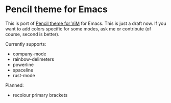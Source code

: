 # Pencil theme for Emacs

This is port of [Pencil theme for ViM](https://github.com/reedes/vim-colors-pencil) for Emacs. This is just a draft now. If you want to add colors specific for some modes, ask me or contribute (of course, second is better).

Currently supports:
- company-mode
- rainbow-delimeters
- powerline
- spaceline
- rust-mode

Planned:
- recolour primary brackets
